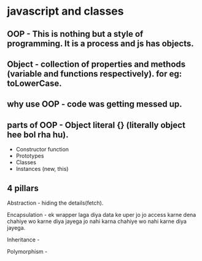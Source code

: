 # javascript and classes 

## OOP - This is nothing but a style of programming. It is a process and js has objects. 

## Object - collection of properties and methods (variable and functions respectively). for eg: toLowerCase. 

## why use OOP - code was getting messed up.

## parts of OOP - Object literal {} (literally object hee bol rha hu).

- Constructor function
- Prototypes
- Classes
- Instances (new, this)


## 4 pillars
Abstraction - hiding the details(fetch).

Encapsulation - ek wrapper laga diya data ke uper jo jo access karne dena chahiye wo karne diya jayega jo nahi karna chahiye wo nahi karne diya jayega. 

Inheritance - 

Polymorphism -  